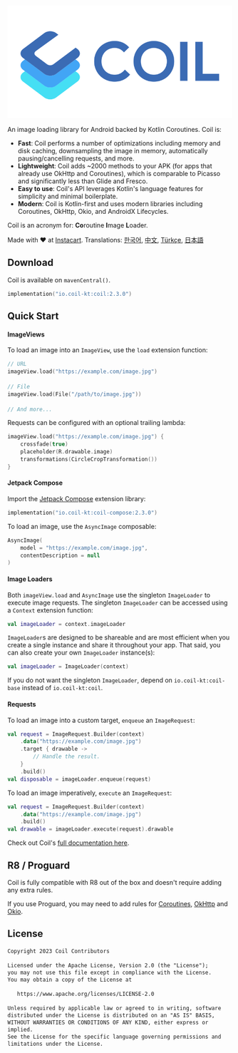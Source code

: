 ﻿![Coil](logo.svg)

An image loading library for Android backed by Kotlin Coroutines. Coil is:

- **Fast**: Coil performs a number of optimizations including memory and disk caching, downsampling the image in memory, automatically pausing/cancelling requests, and more.
- **Lightweight**: Coil adds ~2000 methods to your APK (for apps that already use OkHttp and Coroutines), which is comparable to Picasso and significantly less than Glide and Fresco.
- **Easy to use**: Coil's API leverages Kotlin's language features for simplicity and minimal boilerplate.
- **Modern**: Coil is Kotlin-first and uses modern libraries including Coroutines, OkHttp, Okio, and AndroidX Lifecycles.

Coil is an acronym for: **Co**routine **I**mage **L**oader.

Made with ❤️ at [Instacart](https://www.instacart.com). Translations: [한국어](README-ko.md), [中文](README-zh.md), [Türkçe](README-tr.md), [日本語](README-ja.md)

## Download

Coil is available on `mavenCentral()`.

```kotlin
implementation("io.coil-kt:coil:2.3.0")
```

## Quick Start

#### ImageViews

To load an image into an `ImageView`, use the `load` extension function:

```kotlin
// URL
imageView.load("https://example.com/image.jpg")

// File
imageView.load(File("/path/to/image.jpg"))

// And more...
```

Requests can be configured with an optional trailing lambda:

```kotlin
imageView.load("https://example.com/image.jpg") {
    crossfade(true)
    placeholder(R.drawable.image)
    transformations(CircleCropTransformation())
}
```

#### Jetpack Compose

Import the [Jetpack Compose](https://developer.android.com/jetpack/compose) extension library:

```kotlin
implementation("io.coil-kt:coil-compose:2.3.0")
```

To load an image, use the `AsyncImage` composable:

```kotlin
AsyncImage(
    model = "https://example.com/image.jpg",
    contentDescription = null
)
```

#### Image Loaders

Both `imageView.load` and `AsyncImage` use the singleton `ImageLoader` to execute image requests. The singleton `ImageLoader` can be accessed using a `Context` extension function:

```kotlin
val imageLoader = context.imageLoader
```

`ImageLoader`s are designed to be shareable and are most efficient when you create a single instance and share it throughout your app. That said, you can also create your own `ImageLoader` instance(s):

```kotlin
val imageLoader = ImageLoader(context)
```

If you do not want the singleton `ImageLoader`, depend on `io.coil-kt:coil-base` instead of `io.coil-kt:coil`.

#### Requests

To load an image into a custom target, `enqueue` an `ImageRequest`:

```kotlin
val request = ImageRequest.Builder(context)
    .data("https://example.com/image.jpg")
    .target { drawable ->
        // Handle the result.
    }
    .build()
val disposable = imageLoader.enqueue(request)
```

To load an image imperatively, `execute` an `ImageRequest`:

```kotlin
val request = ImageRequest.Builder(context)
    .data("https://example.com/image.jpg")
    .build()
val drawable = imageLoader.execute(request).drawable
```

Check out Coil's [full documentation here](https://coil-kt.github.io/coil/getting_started/).

## R8 / Proguard

Coil is fully compatible with R8 out of the box and doesn't require adding any extra rules.

If you use Proguard, you may need to add rules for [Coroutines](https://github.com/Kotlin/kotlinx.coroutines/blob/master/kotlinx-coroutines-core/jvm/resources/META-INF/proguard/coroutines.pro), [OkHttp](https://github.com/square/okhttp/blob/master/okhttp/src/jvmMain/resources/META-INF/proguard/okhttp3.pro) and [Okio](https://github.com/square/okio/blob/master/okio/src/jvmMain/resources/META-INF/proguard/okio.pro).

## License

    Copyright 2023 Coil Contributors

    Licensed under the Apache License, Version 2.0 (the "License");
    you may not use this file except in compliance with the License.
    You may obtain a copy of the License at

       https://www.apache.org/licenses/LICENSE-2.0

    Unless required by applicable law or agreed to in writing, software
    distributed under the License is distributed on an "AS IS" BASIS,
    WITHOUT WARRANTIES OR CONDITIONS OF ANY KIND, either express or implied.
    See the License for the specific language governing permissions and
    limitations under the License.
